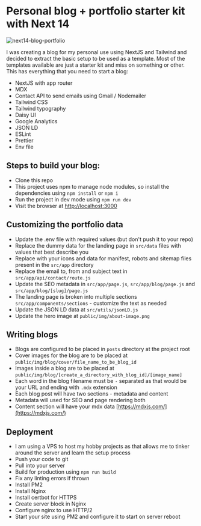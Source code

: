 # Personal blog + portfolio starter kit with Next 14

![next14-blog-portfolio](https://github.com/user-attachments/assets/a3d08920-bb01-4de5-996d-f4e929a20934)

I was creating a blog for my personal use using NextJS and Tailwind and decided to extract the basic setup to be used as a template. Most of the templates available are just a starter kit and miss on something or other. This has everything that you need to start a blog:

- NextJS with app router
- MDX
- Contact API to send emails using Gmail / Nodemailer
- Tailwind CSS
- Tailwind typography
- Daisy UI
- Google Analytics
- JSON LD
- ESLint
- Prettier
- Env file

## Steps to build your blog:

- Clone this repo
- This project uses npm to manage node modules, so install the dependencies using `npm install` or `npm i`
- Run the project in dev mode using `npm run dev`
- Visit the browser at [http://localhost:3000](http://localhost:3000)

## Customizing the portfolio data

- Update the .env file with required values (but don't push it to your repo)
- Replace the dummy data for the landing page in `src/data` files with values that best describe you
- Replace with your icons and data for manifest, robots and sitemap files present in the `src/app` directory
- Replace the email to, from and subject text in `src/app/api/contact/route.js`
- Update the SEO metadata in `src/app/page.js`, `src/app/blog/page.js` and `src/app/blog/[slug]/page.js`
- The landing page is broken into multiple sections `src/app/components/sections` - customize the text as needed
- Update the JSON LD data at `src/utils/jsonLD.js`
- Update the hero image at `public/img/about-image.png`

## Writing blogs

- Blogs are configured to be placed in `posts` directory at the project root
- Cover images for the blog are to be placed at `public/img/blog/cover/file_name_to_be_blog_id`
- Images inside a blog are to be placed at `public/img/blog/[create_a_directory_with_blog_id]/[image_name]`
- Each word in the blog filename must be `-` separated as that would be your URL and ending with `.mdx` extension
- Each blog post will have two sections - metadata and content
- Metadata will used for SEO and page rendering both
- Content section will have your mdx data [https://mdxjs.com/](https://mdxjs.com/)

## Deployment

- I am using a VPS to host my hobby projects as that allows me to tinker around the server and learn the setup process
- Push your code to git
- Pull into your server
- Build for production using `npm run build`
- Fix any linting errors if thrown
- Install PM2
- Install Nginx
- Install certbot for HTTPS
- Create server block in Nginx
- Configure nginx to use HTTP/2
- Start your site using PM2 and configure it to start on server reboot
